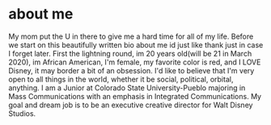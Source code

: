 <html>
  <h1> about me</h1>
<body>  <p>
     My mom put the U in there to give me a hard time for all of my life. Before we start on this beautifully written bio about me id just like thank just in case I forget later. 
     First the lightning round, im 20 years old(will be 21 in March 2020), im African American, I'm female, my favorite color is red, and I LOVE Disney, it may border a bit of an obsession. 
     I'd like to believe that I'm very open to all things in the world, whether it be social, political, orbital, anything. 
     I am  a Junior at Colorado State University-Pueblo majoring in Mass Communications with an emphasis in Integrated Communications. 
     My goal and dream job is to be an executive creative director for Walt Disney Studios.
    </p> 
   </body>
  

